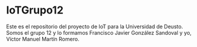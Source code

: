 # IoTGrupo12

Este es el repositorio del proyecto de IoT para la Universidad de Deusto. Somos el grupo 12 y lo formamos Francisco Javier González Sandoval y yo, Víctor Manuel Martín Romero.

